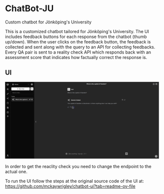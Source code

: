 # ChatBot-JU  
Custom chatbot for Jönköping's University

This is a customized chatbot tailored for Jönköping's University. The UI includes feedback buttons for each response from the chatbot (thumb up/down). When the user clicks on the feedback button, the feedback is collected and sent along with the query to an API for collecting feedbacks.  
Every QA pair is sent to a reality check API which responds back with an assessment score that indicates how factually correct the response is.

## UI  
![Image](images/ui_ss.png)

In order to get the reaclity check you need to change the endpoint to the actual one.


To run the UI follow the steps at the original source code of the UI at:
https://github.com/mckaywrigley/chatbot-ui?tab=readme-ov-file


